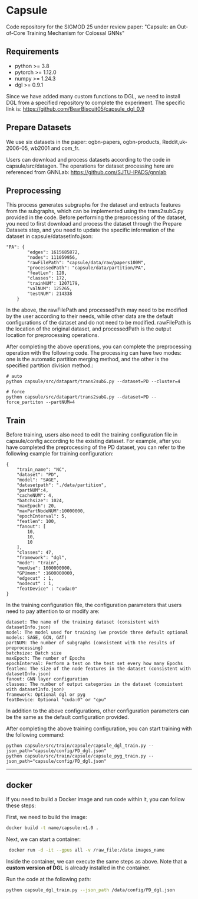 # Capsule

Code repository for the SIGMOD 25 under review paper:
"Capsule: an Out-of-Core Training Mechanism for Colossal GNNs"

## Requirements

- python >= 3.8
- pytorch >= 1.12.0
- numpy >= 1.24.3
- dgl >= 0.9.1

Since we have added many custom functions to DGL, we need to install DGL from a specified repository to complete the experiment. The specific link is: https://github.com/BearBiscuit05/capsule_dgl_0.9

## Prepare Datasets

We use six datasets in the paper: ogbn-papers, ogbn-products, Reddit,uk-2006-05, wb2001 and com_fr.

Users can download and process datasets according to the code in capsule/src/datagen. The operations for dataset processing here are referenced from GNNLab: https://github.com/SJTU-IPADS/gnnlab

## Preprocessing

This process generates subgraphs for the dataset and extracts features from the subgraphs, which can be implemented using the trans2subG.py provided in the code. Before performing the preprocessing of the dataset, you need to first download and process the dataset through the Prepare Datasets step, and you need to update the specific information of the dataset in capsule/datasetInfo.json:

```
"PA": {
        "edges": 1615685872,
        "nodes": 111059956,
        "rawFilePath": "capsule/data/raw/papers100M",
        "processedPath": "capsule/data/partition/PA",
        "featLen": 128,
        "classes": 172,
        "trainNUM": 1207179,
        "valNUM": 125265,
        "testNUM": 214338
    }
```

In the above, the rawFilePath and processedPath may need to be modified by the user according to their needs, while other data are the default configurations of the dataset and do not need to be modified. rawFilePath is the location of the original dataset, and processedPath is the output location for preprocessing operations.

After completing the above operations, you can complete the preprocessing operation with the following code. The processing can have two modes: one is the automatic partition merging method, and the other is the specified partition division method.:

```
# auto
python capsule/src/datapart/trans2subG.py --dataset=PD --cluster=4

# force
python capsule/src/datapart/trans2subG.py --dataset=PD --force_partiton --partNUM=4
```

## Train

Before training, users also need to edit the training configuration file in capsule/config according to the existing dataset. For example, after you have completed the preprocessing of the PD dataset, you can refer to the following example for training configuration:

```
{
    "train_name": "NC",
    "dataset": "PD",
    "model": "SAGE",
    "datasetpath": "./data/partition",
    "partNUM":4,
    "cacheNUM": 4,
    "batchsize": 1024,
    "maxEpoch": 20,
    "maxPartNodeNUM":10000000,
    "epochInterval": 5,
    "featlen": 100,
    "fanout": [
        10,
        10,
        10
    ],
    "classes": 47,
    "framework": "dgl",
    "mode": "train",
    "memUse": 1600000000,
    "GPUmem:" :1600000000,
    "edgecut" : 1,
    "nodecut" : 1,
    "featDevice" : "cuda:0" 
}
```

In the training configuration file, the configuration parameters that users need to pay attention to or modify are:

```
dataset: The name of the training dataset (consistent with datasetInfo.json)
model: The model used for training (we provide three default optional models: SAGE, GCN, GAT)
partNUM: The number of subgraphs (consistent with the results of preprocessing)
batchsize: Batch size
maxEpoch: The number of Epochs
epochInterval: Perform a test on the test set every how many Epochs
featlen: The size of the node features in the dataset (consistent with datasetInfo.json)
fanout: GNN layer configuration
classes: The number of output categories in the dataset (consistent with datasetInfo.json)
framework: Optional dgl or pyg
featDevice: Optional "cuda:0" or "cpu"
```

In addition to the above configurations, other configuration parameters can be the same as the default configuration provided.

After completing the above training configuration, you can start training with the following command:

```
python capsule/src/train/capsule/capsule_dgl_train.py --json_path="capsule/config/PD_dgl.json"
python capsule/src/train/capsule/capsule_pyg_train.py --json_path="capsule/config/PD_dgl.json"
```



---

## docker

If you need to build a Docker image and run code within it, you can follow these steps:

First, we need to build the image:

```sh
docker build -t name/capsule:v1.0 .
```

Next, we can start a container:

```sh
 docker run -d -it --gpus all -v /raw_file:/data images_name
```

Inside the container, we can execute the same steps as above. Note that **a custom version of DGL** is already installed in the container.

Run the code at the following path:

```sh
python capsule_dgl_train.py --json_path /data/config/PD_dgl.json
```

